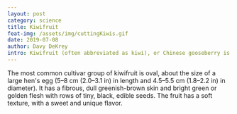 ```yaml
---
layout: post
category: science
title: Kiwifruit
feat-img: /assets/img/cuttingKiwis.gif
date: 2019-07-08
author: Davy DeKrey
intro: Kiwifruit (often abbreviated as kiwi), or Chinese gooseberry is the edible berry of several species of woody vines in the genus Actinidia.
---
```



The most common cultivar group of kiwifruit is oval, about the size of a large
hen's egg (5–8 cm (2.0–3.1 in) in length and 4.5–5.5 cm (1.8–2.2 in) in
diameter). It has a fibrous, dull greenish-brown skin and bright green or
golden flesh with rows of tiny, black, edible seeds. The fruit has a soft
texture, with a sweet and unique flavor.
